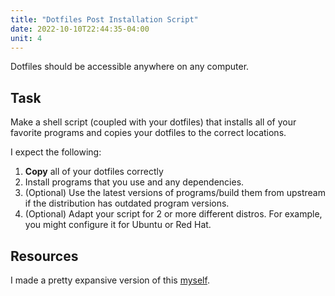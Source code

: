 ```yaml
---
title: "Dotfiles Post Installation Script"
date: 2022-10-10T22:44:35-04:00
unit: 4
---
```


Dotfiles should be accessible anywhere on any computer.

## Task

Make a shell script (coupled with your dotfiles) that installs all of your
favorite programs and copies your dotfiles to the correct locations.

I expect the following:

1. **Copy** all of your dotfiles correctly
2. Install programs that you use and any dependencies.
3. (Optional) Use the latest versions of programs/build them from upstream if
   the distribution has outdated program versions.
4. (Optional) Adapt your script for 2 or more different distros. For example,
   you might configure it for Ubuntu or Red Hat.

## Resources

I made a pretty expansive version of this
[myself](https://git.junickim.me/junikimm717/serverconfigs).
